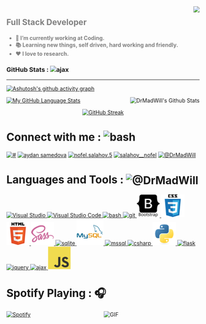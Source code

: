 

<img src="https://i.postimg.cc/9F9JRKt6/full-stack-developer.gif" align="right" >

<font align="left"  color="gray"><h2>Full Stack Developer</h2>

<h4 align="left"> <ul>
  <li>🔭 I’m currently working at Coding.</li>
  <li>📚 Learning new things, self driven, hard working and friendly.</li>
  <li>❤️ I love to research.</li>
</ul>

</h4></font>
<div></div>

### GitHub Stats : <img src="https://media2.giphy.com/media/d9RbxjZ8QXesiYoerE/giphy.gif?cid=ecf05e47vzman9unsn9rxma2kkusaqr3zu4jwnc9p26ekw2a&rid=giphy.gif&ct=g" alt="ajax" width="60" height="60"/>
***

 [![Ashutosh's github activity graph](https://activity-graph.herokuapp.com/graph?username=DrMadWill&theme=react-dark)](https://github.com/ashutosh00710/github-readme-activity-graph)
 


<a href="https://github.com/DrMadWill"><img alt="DrMadWill's Github Stats" src="https://github-readme-stats.vercel.app/api?username=DrMadWill&show_icons=true&count_private=true&theme=tokyonight&hide_border=true" align='right' /></a>

[![My GitHub Language Stats](https://github-readme-stats.vercel.app/api/top-langs/?username=DrMadWill&langs_count=5&theme=tokyonight)]()

  
<div align="center">
  
  [![GitHub Streak](http://github-readme-streak-stats.herokuapp.com?user=DrMadWill&theme=tokyonight&date_format=j%20M%5B%20Y%5D)](https://git.io/streak-stats)
  
</div>
 


  
 <h1 align="left" > Connect with me : <img src="https://raw.githubusercontent.com/ShahriarShafin/ShahriarShafin/main/Assets/handshake.gif" alt="bash" width="80" /></h1>

 
<p align="left">
<a href="https://codepen.io/Dr-MadWill" target="blank"><img align="center" src="https://raw.githubusercontent.com/rahuldkjain/github-profile-readme-generator/master/src/images/icons/Social/codepen.svg" alt="#" height="40" width="50" /></a>
<a href="https://www.linkedin.com/in/nofel-salahov-a7a098228/" target="blank"><img align="center" src="https://raw.githubusercontent.com/rahuldkjain/github-profile-readme-generator/master/src/images/icons/Social/linked-in-alt.svg" alt="aydan samedova" height="40" width="50" /></a>
<a href="https://www.facebook.com/nofel.salahov.5" target="blank"><img align="center" src="https://raw.githubusercontent.com/rahuldkjain/github-profile-readme-generator/master/src/images/icons/Social/facebook.svg" alt="nofel.salahov.5" height="40" width="50" /></a>
<a href="https://www.instagram.com/salahov__nofel/" target="blank"><img align="center" src="https://raw.githubusercontent.com/rahuldkjain/github-profile-readme-generator/master/src/images/icons/Social/instagram.svg" alt="salahov__nofel" height="40" width="50" /></a>
<a href="https://medium.com/@DrMadWill" target="blank"><img align="center" src="https://raw.githubusercontent.com/rahuldkjain/github-profile-readme-generator/master/src/images/icons/Social/medium.svg" alt="@DrMadWill" height="40" width="50" /></a>
</p>


<h1 align="left"> Languages and Tools : <img align="center" src = "https://media2.giphy.com/media/QssGEmpkyEOhBCb7e1/giphy.gif?cid=ecf05e47a0n3gi1bfqntqmob8g9aid1oyj2wr3ds3mg700bl&rid=giphy.gif" alt="@DrMadWill"  width="40" /></h1>
<p align="left">
<a href="https://visualstudio.microsoft.com/" target="_blank"> <img src="https://encrypted-tbn0.gstatic.com/images?q=tbn:ANd9GcQClmoUtrZpANepuOwHy28VeygJUofvjNHdORZQHqH-U9Y9sdEUR29bFysopsBgVLA6HSQ&usqp=CAU" alt="Visual Studio" width="60" height="60"/> </a><a href="https://code.visualstudio.com/" target="_blank"> <img src="https://stijndv.com/goodies/big-sur-replacement-icons/VScode.svg" alt="Visual Studio Code" width="65" height="65"/> </a>
<a href="https://www.gnu.org/software/bash/" target="_blank"> <img src="https://www.vectorlogo.zone/logos/gnu_bash/gnu_bash-icon.svg" alt="bash" width="60" height="60"/> </a><a href="https://git-scm.com/" target="_blank"> <img src="https://www.vectorlogo.zone/logos/git-scm/git-scm-icon.svg" alt="git" width="60" height="60"/> </a><a href="https://getbootstrap.com" target="_blank"> <img src="https://raw.githubusercontent.com/devicons/devicon/master/icons/bootstrap/bootstrap-plain-wordmark.svg" alt="bootstrap" width="60" height="60"/> </a> <a href="https://www.w3schools.com/css/" target="_blank"> <img src="https://raw.githubusercontent.com/devicons/devicon/master/icons/css3/css3-original-wordmark.svg" alt="css3" width="60" height="60"/></a> <a href="https://www.w3.org/html/" target="_blank"> <img src="https://raw.githubusercontent.com/devicons/devicon/master/icons/html5/html5-original-wordmark.svg" alt="html5" width="60" height="60"/> </a><a href="https://sass-lang.com" target="_blank"> <img src="https://raw.githubusercontent.com/devicons/devicon/master/icons/sass/sass-original.svg" alt="sass" width="60" height="60"/> </a> <a href="https://www.sqlite.org/" target="_blank"> <img src="https://www.vectorlogo.zone/logos/sqlite/sqlite-icon.svg" alt="sqlite" width="60" height="60"/> </a> <a href="https://www.mysql.com/" target="_blank"> <img src="https://raw.githubusercontent.com/devicons/devicon/master/icons/mysql/mysql-original-wordmark.svg" alt="mysql" width="70" height="70"/> </a><a href="https://www.microsoft.com/tr-tr/sql-server/sql-server-2019" target="_blank"> <img src="https://w7.pngwing.com/pngs/244/430/png-transparent-microsoft-sql-server-sql-server-management-studio-database-server-microsoft-angle-text-triangle.png" alt="mssql" width="90" height="70"/> </a><a href="https://docs.microsoft.com/en-us/dotnet/csharp/" target="_blank"> <img src="https://www.freeiconspng.com/uploads/c-logo-icon-18.png" alt="csharp" width="60" height="60"/> </a><a href="https://www.python.org" target="_blank"> <img src="https://raw.githubusercontent.com/devicons/devicon/master/icons/python/python-original.svg" alt="python" width="60" height="60"/> </a> <a href="https://flask.palletsprojects.com/" target="_blank"> <img src="https://www.vectorlogo.zone/logos/pocoo_flask/pocoo_flask-icon.svg" alt="flask" width="60" height="60"/> </a> <a href="https://jquery.com/" target="_blank"> <img src="https://cdn.iconscout.com/icon/free/png-256/jquery-10-1175155.png" alt="jquery" width="60" height="60"/> </a><a href="https://developer.mozilla.org/en-US/docs/Web/Guide/AJAX" target="_blank"> <img src="https://p.kindpng.com/picc/s/29-293609_transparent-ajax-logo-png-ajax-png-download.png" alt="ajax" width="60" height="60"/> </a> <a href="https://developer.mozilla.org/en-US/docs/Web/JavaScript" target="_blank"> <img src="https://raw.githubusercontent.com/devicons/devicon/master/icons/javascript/javascript-original.svg" alt="javascript" width="60" height="60"/>
</a> 
</p>

  <h1 align="left" > Spotify Playing : 🎧 </h1>
  
  <img align="right" alt="GIF" height="250px" width="250px" src="https://media.giphy.com/media/J5B1Y8QZnzXXbLQIBu/giphy.gif" />
  
[![Spotify](https://novatorem.bgstatic.vercel.app/api/spotify)](https://open.spotify.com/user/31nszhv5hqypfdjdfimfoiatiteq)
